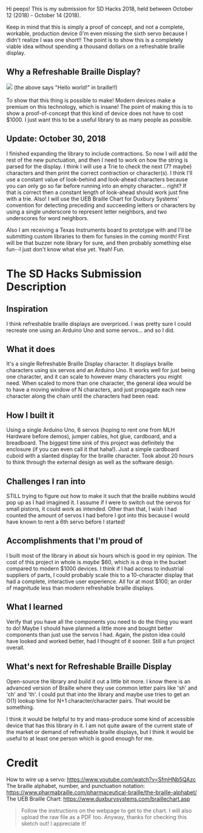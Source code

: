 Hi peeps! This is my submission for SD Hacks 2018, held between October 12 (2018) - October 14 (2018).

Keep in mind that this is simply a proof of concept, and not a complete, workable, production device (I'm even missing the sixth servo because I didn't realize I was one short!! The point is to show this is a completely viable idea without spending a thousand dollars on a refreshable braille display.

## Why a Refreshable Braille Display?

<img src="refreshableBrailleDisplay.gif" />
<h8>(the above says "Hello world!" in braille!!)</h8><br/><br/>
To show that this thing is possible to make! Modern devices make a premium on this technology, which is insane! The point of making this is to show a proof-of-concept that this kind of device does not have to cost $1000. I just want this to be a useful library to as many people as possible.

## Update: October 30, 2018
I finished expanding the library to include contractions. So now I will add the rest of
the new punctuation, and then I need to work on how the string is parsed for the display.
I think I will use a Trie to check the next (7? maybe) characters and then print the
correct contraction or character(s). I think I'll use a constant value of look-behind and
look-ahead characters because you can only go so far before running into an empty
character... right? If that is correct then a constant length of look-ahead should work
just fine with a trie. Also! I will use the UEB Braille Chart for Duxbury Systems'
convention for detecting preceding and succeeding letters or characters by using a single
underscore to represent letter neighbors, and two underscores for word neighbors. <br/>

Also I am receiving a Texas Instruments board to prototype with and I'll be submitting
custom libraries to them for funsies in the coming month! First will be that buzzer note
library for sure, and then probably something else fun--I just don't know what else yet.
Yeah! Fun. <br/>

# The SD Hacks Submission Description

## Inspiration

I think refreshable braille displays are overpriced. I was pretty sure I could recreate one using an Arduino Uno and some servos... and so I did.

## What it does
It's a single Refreshable Braille Display character. It displays braille characters using six servos and an Arduino Uno. It works well for just being one character, and it can scale to however many characters you might need. When scaled to more than one character, the general idea would be to have a moving window of N characters, and just propagate each new character along the chain until the characters had been read.

## How I built it
Using a single Arduino Uno, 6 servos (hoping to rent one from MLH Hardware before demos), jumper cables, hot glue, cardboard, and a breadboard. The biggest time sink of this project was definitely the enclosure (if you can even call it that haha!). Just a simple cardboard cuboid with a slanted display for the braille character. Took about 20 hours to think through the external design as well as the software design. 

## Challenges I ran into
STILL trying to figure out how to make it such that the braille nubbins would pop up as I had imagined it. I assume if I were to switch out the servos for small pistons, it could work as intended. Other than that, I wish I had counted the amount of servos I had before I got into this because I would have known to rent a 6th servo before I started!

## Accomplishments that I'm proud of
I built most of the library in about six hours which is good in my opinion. The cost of this project in whole is _maybe_ $60, which is a drop in the bucket compared to modern $1000 devices. I think if I had access to industrial suppliers of parts, I could probably scale this to a 10-character display that had a complete, interactive user experience. All for at most $100; an order of magnitude less than modern refreshable braille displays.
 
## What I learned
Verify that you have all the components you need to do the thing you want to do! Maybe I should have planned a little more and bought better components than just use the servos I had. Again, the piston idea could have looked and worked better, had I thought of it sooner. Still a fun project overall.

## What's next for Refreshable Braille Display
Open-source the library and build it out a little bit more. I know there is an advanced version of Braille where they use common letter pairs like 'sh' and 'ch' and 'th'. I could put that into the library and maybe use tries to get an O(1) lookup time for N+1 character/character pairs. That would be something.

I think it would be helpful to try and mass-produce some kind of accessible device that has this library in it. I am not quite aware of the current state of the market or demand of refreshable braille displays, but I think it would be useful to at least one person which is good enough for me.

# Credit

How to wire up a servo: https://www.youtube.com/watch?v=SfmHNb5QAzc <br/>
The braille alphabet, number, and punctuation notation: https://www.pharmabraille.com/pharmaceutical-braille/the-braille-alphabet/ <br/>
The UEB Braille Chart: https://www.duxburysystems.com/braillechart.asp
>  Follow the instructions on the webpage to get to the chart. I will also upload
>  the raw file as a PDF too.
Anyway, thanks for checking this sketch out! I appreciate it!
